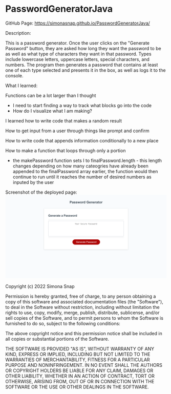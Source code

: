 # PasswordGeneratorJava

GitHub Page: https://simonasnap.github.io/PasswordGeneratorJava/

Description:

This is a password generator. Once the user clicks on the "Generate Password" button, they are asked how long they want the password to be as well as what type of characters they want in that password. Types include lowercase letters, uppercase letters, special characters, and numbers. The program then generates a password that contains at least one of each type selected and presents it in the box, as well as logs it to the console.

What I learned:

Functions can be a lot larger than I thought
 - I need to start finding a way to track what blocks go into the code
 - How do I visualize what I am making?

I learned how to write code that makes a random result

How to get input from a user through things like prompt and confirm

How to write code that appends information conditionally to a new place

How to make a function that loops through only a portion
 - the makePassword function sets I to finalPassword.length - this length changes depending on how many cateogries have already been appended to the finalPassword array earlier, the function would then continue to run until it reaches the number of desired numbers as inputed by the user

Screenshot of the deployed page:
![A picture of the deployed HTML file](./Assets/03-javascript-homework-demo.png "Password Generator Screenshot")

Copyright (c) 2022 Simona Snap

Permission is hereby granted, free of charge, to any person obtaining a copy of this software and associated documentation files (the "Software"), to deal in the Software without restriction, including without limitation the rights to use, copy, modify, merge, publish, distribute, sublicense, and/or sell copies of the Software, and to permit persons to whom the Software is furnished to do so, subject to the following conditions:

The above copyright notice and this permission notice shall be included in all copies or substantial portions of the Software.

THE SOFTWARE IS PROVIDED "AS IS", WITHOUT WARRANTY OF ANY KIND, EXPRESS OR IMPLIED, INCLUDING BUT NOT LIMITED TO THE WARRANTIES OF MERCHANTABILITY, FITNESS FOR A PARTICULAR PURPOSE AND NONINFRINGEMENT. IN NO EVENT SHALL THE AUTHORS OR COPYRIGHT HOLDERS BE LIABLE FOR ANY CLAIM, DAMAGES OR OTHER LIABILITY, WHETHER IN AN ACTION OF CONTRACT, TORT OR OTHERWISE, ARISING FROM, OUT OF OR IN CONNECTION WITH THE SOFTWARE OR THE USE OR OTHER DEALINGS IN THE SOFTWARE.